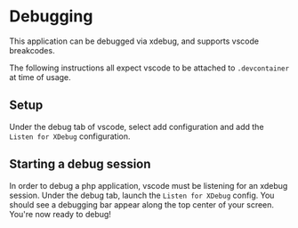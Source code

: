 Debugging
===

This application can be debugged via xdebug, and supports vscode breakcodes.

The following instructions all expect vscode to be attached to `.devcontainer` at time of usage.

## Setup

Under the debug tab of vscode, select add configuration and add the `Listen for XDebug` configuration.

## Starting a debug session

In order to debug a php application, vscode must be listening for an xdebug session. Under the debug tab, launch the `Listen for XDebug` config. You should see a debugging bar appear along
the top center of your screen. You're now ready to debug!
